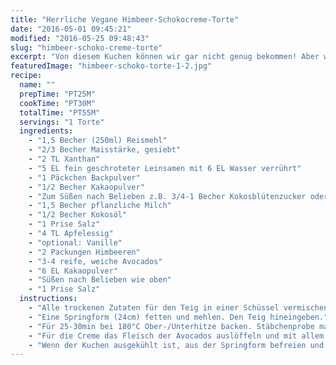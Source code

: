 ```yaml
---
title: "Herrliche Vegane Himbeer-Schokocreme-Torte"
date: "2016-05-01 09:45:21"
modified: "2016-05-25 09:48:43"
slug: "himbeer-schoko-creme-torte"
excerpt: "Von diesem Kuchen können wir gar nicht genug bekommen! Aber wer könnte auch einer glutenfreien Schoko-Torte mit Himbeeren und leckerer Creme widerstehen?"
featuredImage: "himbeer-schoko-torte-1-2.jpg"
recipe:
  name: ""
  prepTime: "PT25M"
  cookTime: "PT30M"
  totalTime: "PT55M"
  servings: "1 Torte"
  ingredients:
    - "1,5 Becher (250ml) Reismehl"
    - "2/3 Becher Maisstärke, gesiebt"
    - "2 TL Xanthan"
    - "5 EL fein geschroteter Leinsamen mit 6 EL Wasser verrührt"
    - "1 Päckchen Backpulver"
    - "1/2 Becher Kakaopulver"
    - "Zum Süßen nach Belieben z.B. 3/4-1 Becher Kokosblütenzucker oder Xylitol"
    - "1,5 Becher pflanzliche Milch"
    - "1/2 Becher Kokosöl"
    - "1 Prise Salz"
    - "4 TL Apfelessig"
    - "optional: Vanille"
    - "2 Packungen Himbeeren"
    - "3-4 reife, weiche Avocados"
    - "6 EL Kakaopulver"
    - "Süßen nach Belieben wie oben"
    - "1 Prise Salz"
  instructions:
    - "Alle trockenen Zutaten für den Teig in einer Schüssel vermischen. Dann die Milch und das Kokosöl zugeben und mit dem Schneebesen gut verrühren. Zum Schluss noch den Essig unterheben."
    - "Eine Springform (24cm) fetten und mehlen. Den Teig hineingeben."
    - "Für 25-30min bei 180°C Ober-/Unterhitze backen. Stäbchenprobe machen und wenn fertig, abkühlen lassen."
    - "Für die Creme das Fleisch der Avocados auslöffeln und mit allem weiteren Zutaten mit dem Stabmixer schön fein pürieren. Abschmecken."
    - "Wenn der Kuchen ausgekühlt ist, aus der Springform befreien und stürzen, mit den HImbeeren belegen und die Creme darauf gleichmäßig verteilen. Gleich essen oder kühl stellen."
---
```


